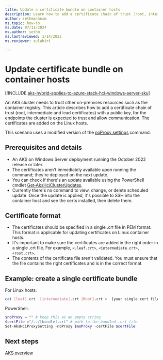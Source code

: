```yaml
---
title: Update a certificate bundle on container hosts
description: Learn how to add a certificate chain of trust (root, intermediate and lead certificates) with public key in AKS on Windows Server.
author: sethmanheim
ms.topic: how-to
ms.date: 07/11/2024
ms.author: sethm 
ms.lastreviewed: 1/14/2022
ms.reviewer: sulahiri

---
```


# Update certificate bundle on container hosts

[!INCLUDE [aks-hybrid-applies-to-azure-stack-hci-windows-server-sku](includes/aks-hci-applies-to-skus/aks-hybrid-applies-to-azure-stack-hci-windows-server-sku.md)]

An AKS cluster needs to trust other on-premises resources such as the container registry. This article describes how to add a certificate chain of trust (root, intermediate and lead certificates) with a public key, for the endpoints the cluster is expected to trust and allow communication. The certificates are added on the Linux hosts.

This scenario uses a modified version of the [noProxy settings](proxy-change.md) command.

## Prerequisites and details

- An AKS on Windows Server deployment running the October 2022 release or later.
- The certificates aren't immediately available upon running the command; they're deployed on the next update.
- You can check if there's an update available using the PowerShell cmdlet [Get-AksHciClusterUpdates](reference/ps/get-akshciclusterupdates.md).
- Currently there's no command to view, change, or delete scheduled update. Once the update is applied, it's possible to SSH into the container host and see the certs installed, then delete them.

## Certificate format

- The certificates should be specified in a single .crt file in PEM format. This format is applicable for updating certificates on Linux container hosts.
- It's important to make sure the certificates are added in the right order in a single .crt file. For example, `<.leaf.crt>`, `<intermediate.crt>`,`<root.crt>`.
- The contents of the certificate file aren't validated. You must ensure that the file contains the right certificates and is in the correct format.

## Example: create a single certificate bundle

For Linux hosts:

```bash
cat [leaf].crt  [intermediate].crt [Root].crt >  [your single cert file].crt
```

PowerShell:

```powershell
$noProxy = "" # keep this as an empty string
$certFile ="/../[bundle].crt" # path to the bundled .crt file
Set-AksHciProxySetting -noProxy $noProxy -certFile $certFile
```

## Next steps

[AKS overview](overview.md)

